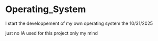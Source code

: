 # Operating_System

I start the developpement of my own operating system the 10/31/2025<br>

just no IA used for this project only my mind<br>
